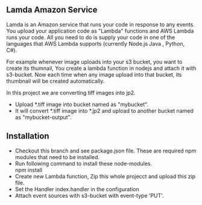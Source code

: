 ## Lamda Amazon Service 

Lamda is an Amazon service that runs your code in response to any events. 
You upload your application code as "Lambda" functions and AWS Lambda runs your code.
All you need to do is supply your code in one of the languages that AWS Lambda supports (currently Node.js Java , Python, C#).

For example whenever image uploads into your s3 bucket, 
you want to create its thumnail,  You create a lambda function in nodejs and attach it with s3-bucket. Now each time when any
image upload into that bucket, its thumbnail will be created automatically. 

In this project we are converting tiff images into jp2. 
<ul>
<li> 	Upload *.tiff image into  bucket named as  "mybucket".</li>
<li> 	It will convert *.tiff image into *.jp2 and upload to another bucket named as "mybucket-output".</li>
</ul>

## Installation
<ul>
<li>Checkout this branch and see package.json file. These are required npm modules that need to be installed.  </li>
<li>Run following command to install these node-modules.<br />
npm install
</li>
<li>Create new Lambda function, Zip this whole projecct and upload this zip file. </li>

<li>Set the Handler index.handler in the configuration</li>

<li>Attach event sources with s3-bucket with event-type  'PUT'.</li>



